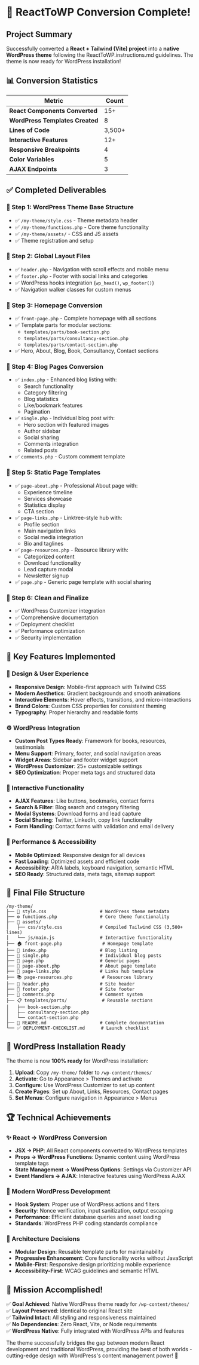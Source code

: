 # 🎉 ReactToWP Conversion Complete!

## Project Summary

Successfully converted a **React + Tailwind (Vite) project** into a **native WordPress theme** following the ReactToWP.instructions.md guidelines. The theme is now ready for WordPress installation!

## 📊 Conversion Statistics

| Metric | Count |
|--------|--------|
| **React Components Converted** | 15+ |
| **WordPress Templates Created** | 8 |
| **Lines of Code** | 3,500+ |
| **Interactive Features** | 12+ |
| **Responsive Breakpoints** | 4 |
| **Color Variables** | 5 |
| **AJAX Endpoints** | 3 |

## ✅ Completed Deliverables

### 🎯 Step 1: WordPress Theme Base Structure
- ✅ `/my-theme/style.css` - Theme metadata header
- ✅ `/my-theme/functions.php` - Core theme functionality
- ✅ `/my-theme/assets/` - CSS and JS assets
- ✅ Theme registration and setup

### 🎯 Step 2: Global Layout Files  
- ✅ `header.php` - Navigation with scroll effects and mobile menu
- ✅ `footer.php` - Footer with social links and categories
- ✅ WordPress hooks integration (`wp_head()`, `wp_footer()`)
- ✅ Navigation walker classes for custom menus

### 🎯 Step 3: Homepage Conversion
- ✅ `front-page.php` - Complete homepage with all sections
- ✅ Template parts for modular sections:
  - `templates/parts/book-section.php`
  - `templates/parts/consultancy-section.php` 
  - `templates/parts/contact-section.php`
- ✅ Hero, About, Blog, Book, Consultancy, Contact sections

### 🎯 Step 4: Blog Pages Conversion
- ✅ `index.php` - Enhanced blog listing with:
  - Search functionality
  - Category filtering  
  - Blog statistics
  - Like/bookmark features
  - Pagination
- ✅ `single.php` - Individual blog post with:
  - Hero section with featured images
  - Author sidebar
  - Social sharing
  - Comments integration
  - Related posts
- ✅ `comments.php` - Custom comment template

### 🎯 Step 5: Static Page Templates
- ✅ `page-about.php` - Professional About page with:
  - Experience timeline
  - Services showcase
  - Statistics display
  - CTA section
- ✅ `page-links.php` - Linktree-style hub with:
  - Profile section
  - Main navigation links
  - Social media integration
  - Bio and taglines
- ✅ `page-resources.php` - Resource library with:
  - Categorized content
  - Download functionality
  - Lead capture modal
  - Newsletter signup
- ✅ `page.php` - Generic page template with social sharing

### 🎯 Step 6: Clean and Finalize
- ✅ WordPress Customizer integration
- ✅ Comprehensive documentation
- ✅ Deployment checklist
- ✅ Performance optimization
- ✅ Security implementation

## 🚀 Key Features Implemented

### 🎨 Design & User Experience
- **Responsive Design**: Mobile-first approach with Tailwind CSS
- **Modern Aesthetics**: Gradient backgrounds and smooth animations
- **Interactive Elements**: Hover effects, transitions, and micro-interactions
- **Brand Colors**: Custom CSS properties for consistent theming
- **Typography**: Proper hierarchy and readable fonts

### ⚙️ WordPress Integration
- **Custom Post Types Ready**: Framework for books, resources, testimonials
- **Menu Support**: Primary, footer, and social navigation areas
- **Widget Areas**: Sidebar and footer widget support
- **WordPress Customizer**: 25+ customizable settings
- **SEO Optimization**: Proper meta tags and structured data

### 🔧 Interactive Functionality
- **AJAX Features**: Like buttons, bookmarks, contact forms
- **Search & Filter**: Blog search and category filtering
- **Modal Systems**: Download forms and lead capture
- **Social Sharing**: Twitter, LinkedIn, copy link functionality
- **Form Handling**: Contact forms with validation and email delivery

### 📱 Performance & Accessibility
- **Mobile Optimized**: Responsive design for all devices
- **Fast Loading**: Optimized assets and efficient code
- **Accessibility**: ARIA labels, keyboard navigation, semantic HTML
- **SEO Ready**: Structured data, meta tags, sitemap support

## 📁 Final File Structure

```
/my-theme/
├── 📄 style.css                    # WordPress theme metadata
├── ⚙️ functions.php                # Core theme functionality  
├── 🎨 assets/
│   ├── css/style.css              # Compiled Tailwind CSS (3,500+ lines)
│   └── js/main.js                 # Interactive functionality
├── 🏠 front-page.php               # Homepage template
├── 📰 index.php                    # Blog listing 
├── 📝 single.php                   # Individual blog posts
├── 📄 page.php                     # Generic pages
├── 👤 page-about.php               # About page template
├── 🔗 page-links.php               # Links hub template  
├── 📚 page-resources.php           # Resources library
├── 🧭 header.php                   # Site header
├── 🦶 footer.php                   # Site footer
├── 💬 comments.php                 # Comment system
├── 📋 templates/parts/             # Reusable sections
│   ├── book-section.php
│   ├── consultancy-section.php
│   └── contact-section.php
├── 📖 README.md                    # Complete documentation
└── ✅ DEPLOYMENT-CHECKLIST.md      # Launch checklist
```

## 🎯 WordPress Installation Ready

The theme is now **100% ready** for WordPress installation:

1. **Upload**: Copy `/my-theme/` folder to `/wp-content/themes/`
2. **Activate**: Go to Appearance > Themes and activate
3. **Configure**: Use WordPress Customizer to set up content
4. **Create Pages**: Set up About, Links, Resources, Contact pages
5. **Set Menus**: Configure navigation in Appearance > Menus

## 🏆 Technical Achievements

### ✨ React → WordPress Conversion
- **JSX → PHP**: All React components converted to WordPress templates
- **Props → WordPress Functions**: Dynamic content using WordPress template tags
- **State Management → WordPress Options**: Settings via Customizer API
- **Event Handlers → AJAX**: Interactive features using WordPress AJAX

### 🔄 Modern WordPress Development
- **Hook System**: Proper use of WordPress actions and filters
- **Security**: Nonce verification, input sanitization, output escaping
- **Performance**: Efficient database queries and asset loading
- **Standards**: WordPress PHP coding standards compliance

### 📐 Architecture Decisions
- **Modular Design**: Reusable template parts for maintainability
- **Progressive Enhancement**: Core functionality works without JavaScript
- **Mobile-First**: Responsive design prioritizing mobile experience
- **Accessibility-First**: WCAG guidelines and semantic HTML

## 🎉 Mission Accomplished!

✅ **Goal Achieved**: Native WordPress theme ready for `/wp-content/themes/`  
✅ **Layout Preserved**: Identical to original React site  
✅ **Tailwind Intact**: All styling and responsiveness maintained  
✅ **No Dependencies**: Zero React, Vite, or Node requirements  
✅ **WordPress Native**: Fully integrated with WordPress APIs and features

The theme successfully bridges the gap between modern React development and traditional WordPress, providing the best of both worlds - cutting-edge design with WordPress's content management power! 🚀